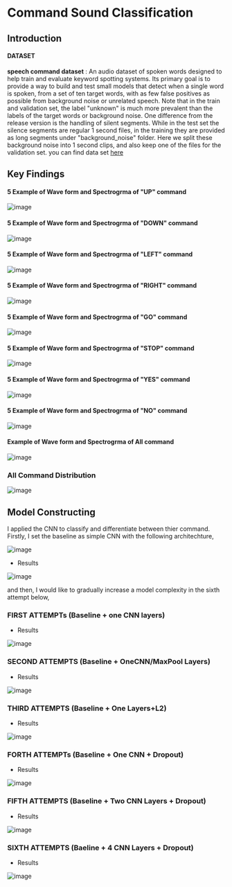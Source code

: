 # Command Sound Classification
## Introduction
#### DATASET
**speech command dataset** : An audio dataset of spoken words designed to help train and evaluate keyword spotting systems. Its primary goal is to provide a way to build and test small models that detect when a single word is spoken, from a set of ten target words, with as few false positives as possible from background noise or unrelated speech. Note that in the train and validation set, the label "unknown" is much more prevalent than the labels of the target words or background noise. One difference from the release version is the handling of silent segments. While in the test set the silence segments are regular 1 second files, in the training they are provided as long segments under "background_noise" folder. Here we split these background noise into 1 second clips, and also keep one of the files for the validation set. you can find data set [here](http://storage.googleapis.com/download.tensorflow.org/data/mini_speech_commands.zip)

## Key Findings
#### 5 Example of Wave form and Spectrogrma of "UP" command
![image](https://user-images.githubusercontent.com/104628789/170480583-ae10e1d2-008f-4b25-8039-ab371e4a2380.png)

#### 5 Example of Wave form and Spectrogrma of "DOWN" command
![image](https://user-images.githubusercontent.com/104628789/170480634-97d8713d-6e16-436b-a2c8-9aa2b3d2fd64.png)

#### 5 Example of Wave form and Spectrogrma of "LEFT" command
![image](https://user-images.githubusercontent.com/104628789/170480721-bc7786fc-b266-41f3-aa8b-fa739c9fae85.png)

#### 5 Example of Wave form and Spectrogrma of "RIGHT" command
![image](https://user-images.githubusercontent.com/104628789/170480758-f2d3221a-372b-4410-98e7-8a1322702d13.png)

#### 5 Example of Wave form and Spectrogrma of "GO" command
![image](https://user-images.githubusercontent.com/104628789/170480792-93533e1f-86a1-4b6f-a85e-94c986ee7023.png)

#### 5 Example of Wave form and Spectrogrma of "STOP" command
![image](https://user-images.githubusercontent.com/104628789/170480834-f230b356-04a7-491c-9bd2-61befd0f1bcd.png)

#### 5 Example of Wave form and Spectrogrma of "YES" command
![image](https://user-images.githubusercontent.com/104628789/170480875-b27c8da6-ff87-4a97-af92-038c4b4d252c.png)

#### 5 Example of Wave form and Spectrogrma of "NO" command
![image](https://user-images.githubusercontent.com/104628789/170480953-aa3bf0aa-60a0-4a2d-8852-2574808c5ba5.png)

####  Example of Wave form and Spectrogrma of All command
![image](https://user-images.githubusercontent.com/104628789/170481090-a0be1b7b-9c05-4ba6-b7e3-80345712152b.png)

### All Command Distribution
![image](https://user-images.githubusercontent.com/104628789/170481221-7f2cc45f-ff50-4cb9-802b-3b8ee8c58262.png)

## Model Constructing
I applied the CNN to classify and differentiate between thier command. Firstly, I set the baseline as simple CNN with the following architechture,


![image](https://user-images.githubusercontent.com/104628789/170481675-6c53ef6d-7f81-4a70-b806-d499f9d4e1a7.png)

- Results



![image](https://user-images.githubusercontent.com/104628789/170482342-9e5ae900-72c5-4cb6-9ae7-ab92bb41afda.png)


and then, I would like to gradually increase a model complexity in the sixth attempt below,
### FIRST ATTEMPTs (Baseline + one CNN layers)

- Results


![image](https://user-images.githubusercontent.com/104628789/170482392-e2905df7-4959-45d7-94b7-b9f9bad0736d.png)

### SECOND ATTEMPTS (Baseline + OneCNN/MaxPool Layers)
- Results

![image](https://user-images.githubusercontent.com/104628789/170482500-8df009a4-2382-4f4d-9b20-ecbe5a6be516.png)

### THIRD ATTEMPTS (Baseline + One Layers+L2)
- Results


![image](https://user-images.githubusercontent.com/104628789/170482565-de06d2e9-c51f-4f0d-bdeb-9da2c9d48f73.png)

### FORTH  ATTEMPTs (Baseline + One CNN + Dropout)
- Results


![image](https://user-images.githubusercontent.com/104628789/170482640-45b7f6e3-ad94-4406-934b-1db1050cf1a8.png)

### FIFTH ATTEMPTS (Baseline + Two CNN Layers + Dropout)
- Results


![image](https://user-images.githubusercontent.com/104628789/170482742-211e9035-2234-4ccd-b049-91dddd6123d4.png)

### SIXTH ATTEMPTS (Baeline + 4 CNN Layers + Dropout)
- Results


![image](https://user-images.githubusercontent.com/104628789/170482811-ad956c7e-8171-4a8e-bba3-31eacea24432.png)



